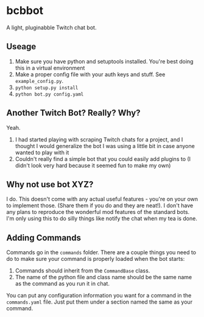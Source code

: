 # bcbbot
A light, pluginabble Twitch chat bot.

## Useage
1. Make sure you have python and setuptools installed. You're best doing this in a virtual 
environment
2. Make a proper config file with your auth keys and stuff. See `example_config.py`.
3. `python setup.py install`
4. `python bot.py config.yaml`


## Another Twitch Bot? Really? Why?
Yeah.

1. I had started playing with scraping Twitch chats for a project, and I thought I would generalize 
the bot I was using a little bit in case anyone wanted to play with it
2. Couldn't really find a simple bot that you could easily add plugins to (I didn't look very hard 
because it seemed fun to make my own)

## Why not use bot XYZ?
I do. This doesn't come with any actual useful features - you're on your own to implement those. 
(Share them if you do and they are neat!). I don't have any plans to reproduce the wonderful mod 
features of the standard bots. I'm only using this to do silly things like notify the chat when
my tea is done.


## Adding Commands
Commands go in the `commands` folder. There are a couple things you need to do to make sure your
command is properly loaded when the bot starts:

1. Commands should inherit from the `CommandBase` class.
2. The name of the python file and class name should be the same name as the command as you run it
in chat.

You can put any configuration information you want for a command in the `commands.yaml` file. Just
put them under a section named the same as your command.